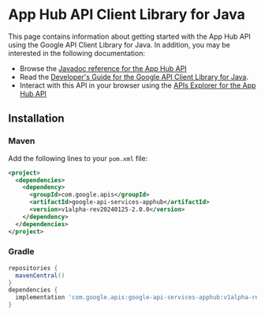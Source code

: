 # App Hub API Client Library for Java



This page contains information about getting started with the App Hub API
using the Google API Client Library for Java. In addition, you may be interested
in the following documentation:

* Browse the [Javadoc reference for the App Hub API][javadoc]
* Read the [Developer's Guide for the Google API Client Library for Java][google-api-client].
* Interact with this API in your browser using the [APIs Explorer for the App Hub API][api-explorer]

## Installation

### Maven

Add the following lines to your `pom.xml` file:

```xml
<project>
  <dependencies>
    <dependency>
      <groupId>com.google.apis</groupId>
      <artifactId>google-api-services-apphub</artifactId>
      <version>v1alpha-rev20240125-2.0.0</version>
    </dependency>
  </dependencies>
</project>
```

### Gradle

```gradle
repositories {
  mavenCentral()
}
dependencies {
  implementation 'com.google.apis:google-api-services-apphub:v1alpha-rev20240125-2.0.0'
}
```

[javadoc]: https://googleapis.dev/java/google-api-services-apphub/latest/index.html
[google-api-client]: https://github.com/googleapis/google-api-java-client/
[api-explorer]: https://developers.google.com/apis-explorer/#p/apphub/v1/
